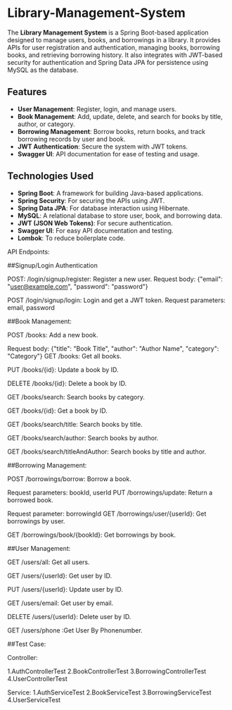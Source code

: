# Library-Management-System

The **Library Management System** is a Spring Boot-based application designed to manage users, books, and borrowings in a library. It provides APIs for user registration and authentication, managing books, borrowing books, and retrieving borrowing history. It also integrates with JWT-based security for authentication and Spring Data JPA for persistence using MySQL as the database.

## Features

- **User Management**: Register, login, and manage users.
- **Book Management**: Add, update, delete, and search for books by title, author, or category.
- **Borrowing Management**: Borrow books, return books, and track borrowing records by user and book.
- **JWT Authentication**: Secure the system with JWT tokens.
- **Swagger UI**: API documentation for ease of testing and usage.

## Technologies Used

- **Spring Boot**: A framework for building Java-based applications.
- **Spring Security**: For securing the APIs using JWT.
- **Spring Data JPA**: For database interaction using Hibernate.
- **MySQL**: A relational database to store user, book, and borrowing data.
- **JWT (JSON Web Tokens)**: For secure authentication.
- **Swagger UI**: For easy API documentation and testing.
- **Lombok**: To reduce boilerplate code.

API Endpoints:

##Signup/Login
Authentication

POST: /login/signup/register: Register a new user.
Request body: {"email": "user@example.com", "password": "password"}

POST /login/signup/login: Login and get a JWT token.
Request parameters: email, password

##Book Management:

POST /books: Add a new book.

Request body: {"title": "Book Title", "author": "Author Name", "category": "Category"}
GET /books: Get all books.

PUT /books/{id}: Update a book by ID.

DELETE /books/{id}: Delete a book by ID.

GET /books/search: Search books by category.

GET /books/{id}: Get a book by ID.

GET /books/search/title: Search books by title.

GET /books/search/author: Search books by author.

GET /books/search/titleAndAuthor: Search books by title and author.


##Borrowing Management:

POST /borrowings/borrow: Borrow a book.

Request parameters: bookId, userId
PUT /borrowings/update: Return a borrowed book.

Request parameter: borrowingId
GET /borrowings/user/{userId}: Get borrowings by user.

GET /borrowings/book/{bookId}: Get borrowings by book.


##User Management:

GET /users/all: Get all users.

GET /users/{userId}: Get user by ID.

PUT /users/{userId}: Update user by ID.

GET /users/email: Get user by email.

DELETE /users/{userId}: Delete user by ID.

GET /users/phone :Get User By Phonenumber.

##Test Case:

Controller:

1.AuthControllerTest
2.BookControllerTest
3.BorrowingControllerTest
4.UserControllerTest

Service:
1.AuthServiceTest
2.BookServiceTest
3.BorrowingServiceTest
4.UserServiceTest



